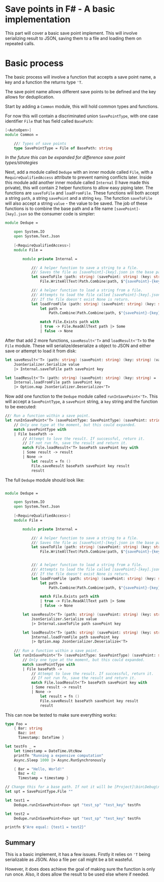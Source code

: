 ﻿# Save points in F# - A basic implementation

This part will cover a basic save point implement. 
This will involve serializing result to JSON, saving them to a file and loading them on repeated calls.

# Basic process

The basic process will involve a function that accepts a save point name, a key and a function the returns type `'T`.

The save point name allows different save points to be defined and the key allows for deduplication.

Start by adding a `Common` module, this will hold common types and functions.

For now this will contain a discriminated union `SavePointType`, with one case identifier `File` that has field called `BasePath`:

```fsharp
[<AutoOpen>]
module Common =

    /// Types of save points
    type SavePointType = File of BasePath: string


```

*In the future this can be expanded for difference save point types/strategies*

Next, add a module called `Dedupe` with an inner module called `File`, 
with a `RequireQualifiedAccess` attribute to prevent naming conflicts later. 
Inside this module add another inner module called `Internal` (I have made this private), this will contain 2 helper functions to allow easy piping later.
The functions are `saveToFile` and `loadFromFile`. 
These functions will both accept a string `path`, a string `savePoint` and a string `key`.
The function `saveToFile` will also accept a string `value` - the value to be saved.
The job of these functions is to combine the base path and a file name `[savePoint]-[key].json` so the consumer code is simpler:

```fsharp
module Dedupe =

    open System.IO
    open System.Text.Json   
    
    [<RequireQualifiedAccess>]
    module File =

        module private Internal =

            /// A helper function to save a string to a file.
            /// Saves the file as [savePoint]-[key].json in the base path.
            let saveToFile (path: string) (savePoint: string) (key: string) (value: string) =
                File.WriteAllText(Path.Combine(path, $"{savePoint}-{key}.json"), value)

            /// A helper function to load a string from a file.
            /// Attempts to load the file called [savePoint]-[key].json from the base path.
            /// If the file doesn't exist None is return.
            let loadFromFile (path: string) (savePoint: string) (key: string) =
                let path =
                    Path.Combine(Path.Combine(path, $"{savePoint}-{key}.json"))

                match File.Exists path with
                | true -> File.ReadAllText path |> Some
                | false -> None
```

After that add 2 more functions, `saveResult<'T>` and `loadResult<'T>` to the `File` module.
These will serialize/deserialize a object to JSON and either save or attempt to load it from disk:

```fsharp
let saveResult<'T> (path: string) (savePoint: string) (key: string) (value: 'T) =
    JsonSerializer.Serialize value
    |> Internal.saveToFile path savePoint key

let loadResult<'T> (path: string) (savePoint: string) (key: string) =
    Internal.loadFromFile path savePoint key
    |> Option.map JsonSerializer.Deserialize<'T>
```

Now add one function to the `Dedupe` module called `runInSavePoint<'T>`. 
This will accept a `SavePointType`, a `savePoint` string, a `key` string and the function to be executed:

```fsharp
/// Run a function within a save point.
let runInSavePoint<'T> (savePointType: SavePointType) (savePoint: string) (key: string) (fn: unit -> 'T) =
    // Only one type at the moment, but this could expanded.
    match savePointType with
    | File basePath ->
        // Attempt to love the result. If successful, return it.
        // If not run fn, save the result and return it.
        match File.loadResult<'T> basePath savePoint key with
        | Some result -> result
        | None ->
            let result = fn ()
            File.saveResult basePath savePoint key result
            result
```

The full `Dedupe` module should look like:

```fsharp

module Dedupe =

    open System.IO
    open System.Text.Json
    
    [<RequireQualifiedAccess>]
    module File =

        module private Internal =

            /// A helper function to save a string to a file.
            /// Saves the file as [savePoint]-[key].json in the base path.
            let saveToFile (path: string) (savePoint: string) (key: string) (value: string) =
                File.WriteAllText(Path.Combine(path, $"{savePoint}-{key}.json"), value)


            /// A helper function to load a string from a file.
            /// Attempts to load the file called [savePoint]-[key].json from the base path.
            /// If the file doesn't exist None is return.
            let loadFromFile (path: string) (savePoint: string) (key: string) =
                let path =
                    Path.Combine(Path.Combine(path, $"{savePoint}-{key}.json"))

                match File.Exists path with
                | true -> File.ReadAllText path |> Some
                | false -> None

        let saveResult<'T> (path: string) (savePoint: string) (key: string) (value: 'T) =
            JsonSerializer.Serialize value
            |> Internal.saveToFile path savePoint key

        let loadResult<'T> (path: string) (savePoint: string) (key: string) =
            Internal.loadFromFile path savePoint key
            |> Option.map JsonSerializer.Deserialize<'T>
    
    /// Run a function within a save point.
    let runInSavePoint<'T> (savePointType: SavePointType) (savePoint: string) (key: string) (fn: unit -> 'T) =
        // Only one type at the moment, but this could expanded.
        match savePointType with
        | File basePath ->
            // Attempt to love the result. If successful, return it.
            // If not run fn, save the result and return it.
            match File.loadResult<'T> basePath savePoint key with
            | Some result -> result
            | None ->
                let result = fn ()
                File.saveResult basePath savePoint key result
                result
```

This can now be tested to make sure everything works:

```fsharp
type Foo =
    { Bar: string
      Baz: int
      Timestamp: DateTime }

let testFn _ =
    let timestamp = DateTime.UtcNow
    printfn "Running a expensive computation"
    Async.Sleep 1000 |> Async.RunSynchronously

    { Bar = "Hello, World!"
      Baz = 42
      Timestamp = timestamp }

// Change this for a base path. If not it will be [Project]\bin\Debug\net6.0.
let spt = SavePointType.File ""

let test1 =
    Dedupe.runInSavePoint<Foo> spt "test_sp" "test_key" testFn

let test2 =
    Dedupe.runInSavePoint<Foo> spt "test_sp" "test_key" testFn

printfn $"Are equal: {test1 = test2}"
```

## Summary

This is a basic implement, it has a few issues. Firstly it relies on `'T` being serializable as JSON.
Also a file per call might be a bit wasteful. 

However, it does does achieve the goal of making sure the function is only run once. 
Also, it does allow the result to be used else where if needed. 